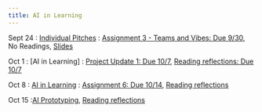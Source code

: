 ```yaml
---
title: AI in Learning
---
```


Sept 24
: [Individual Pitches](#)
  : [Assignment 3 - Teams and Vibes: Due 9/30](https://drive.google.com/drive/folders/1cGVwR8mfZ8AKx7_l31jhdnDPe5FJlVks?usp=drive_link), No Readings, [Slides](https://docs.google.com/presentation/d/1f9-Bl0oivjVkb9rCkiit9gcRJ7ARPe1kek9OBzP4vHY/edit?usp=sharing)

Oct 1
: [AI in Learning]
  : [Project Update 1: Due 10/7](https://drive.google.com/drive/folders/1hbx0OF1QKc88oBTR3nn64RTYAzKkrHsr?usp=sharing), [Reading reflections: Due 10/7](https://forms.gle/i9m6SCPz3JDezm6o8)

Oct 8
: [AI in Learning](#)
  : [Assignment 6: Due 10/14](https://drive.google.com/drive/folders/1lnL8kJfupv4-aQXAtY42xghxrmac5VQ7?usp=drive_link), [Reading reflections](#)

Oct 15
:[AI Prototyping](https://drive.google.com/drive/folders/1jOFDYALZ-QlNPwXB1leLOAqv5BcKKYNT?usp=drive_link), [Reading reflections](https://forms.gle/vnL2HF3TD1q65jTG7)

<!-- March 11
: [Runtime Analysis](#)
  : [8.1](#), [8.2](#), [8.3](#), [8.4](#)
: **HW 2 due**{: .label .label-red }
 -->

 
